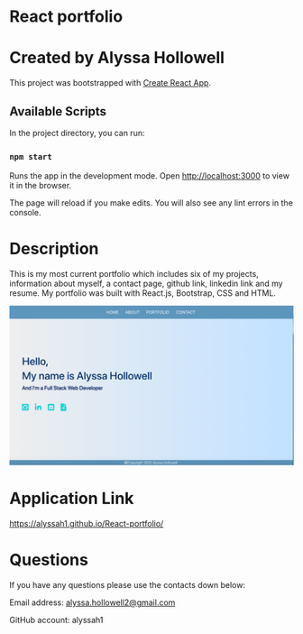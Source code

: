 # React portfolio

# Created by Alyssa Hollowell

This project was bootstrapped with [Create React App](https://github.com/facebook/create-react-app).

## Available Scripts

In the project directory, you can run:

### `npm start`

Runs the app in the development mode.
Open [http://localhost:3000](http://localhost:3000) to view it in the browser.

The page will reload if you make edits.
You will also see any lint errors in the console.

# Description
This is my most current portfolio which includes six of my projects, information about myself, a contact page, github link, linkedin link and my resume. My portfolio was built with React.js, Bootstrap, CSS and HTML.

![screenshot](./images/image.png)

# Application Link
https://alyssah1.github.io/React-portfolio/

# Questions 

If you have any questions please use the contacts down below:

Email address: alyssa.hollowell2@gmail.com

GitHub account: alyssah1

